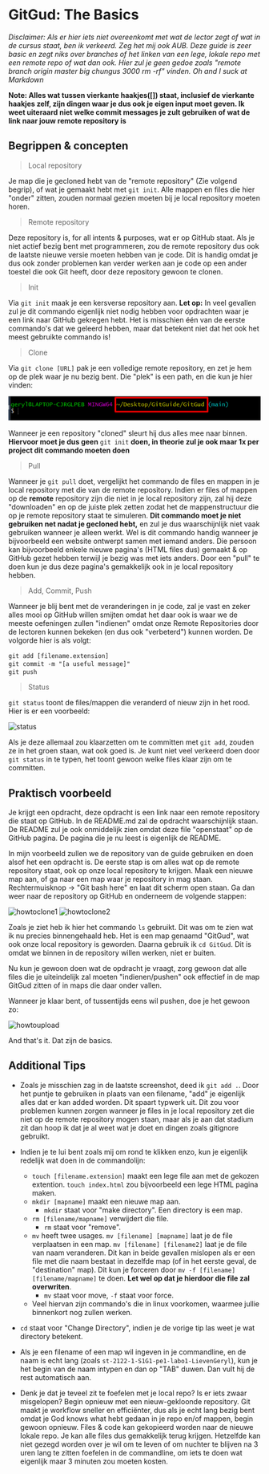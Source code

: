 # GitGud: The Basics

*Disclaimer: Als er hier iets niet overeenkomt met wat de lector zegt of wat in de cursus staat, ben ik verkeerd. Zeg het mij ook AUB. Deze guide is zeer basic en zegt niks over branches of het linken van een lege, lokale repo met een remote repo of wat dan ook. Hier zul je geen gedoe zoals "remote branch origin master big chungus 3000 rm -rf" vinden. Oh and I suck at Markdown*

**Note: Alles wat tussen vierkante haakjes([]) staat, inclusief de vierkante haakjes zelf, zijn dingen waar je dus ook je eigen input moet geven. Ik weet uiteraard niet welke commit messages je zult gebruiken of wat de link naar jouw remote repository is**

## Begrippen & concepten

> Local repository

Je map die je gecloned hebt van de "remote repository" (Zie volgend begrip), of wat je gemaakt hebt met ```git init```. Alle mappen en files die hier "onder" zitten, zouden normaal gezien moeten bij je local repository moeten horen.

> Remote repository

Deze repository is, for all intents & purposes, wat er op GitHub staat. Als je niet actief bezig bent met programmeren, zou de remote repository dus ook de laatste nieuwe versie moeten hebben van je code. Dit is handig omdat je dus ook zonder problemen kan verder werken aan je code op een ander toestel die ook Git heeft, door deze repository gewoon te clonen.

> Init

Via ```git init``` maak je een kersverse repository aan. 
**Let op:** In veel gevallen zul je dit commando eigenlijk niet nodig hebben voor opdrachten waar je een link naar GitHub gekregen hebt. Het is misschien één van de eerste commando's dat we geleerd hebben, maar dat betekent niet dat het ook het meest gebruikte commando is!

> Clone

Via ```git clone [URL]``` pak je een volledige remote repository, en zet je hem op de plek waar je nu bezig bent. Die "plek" is een path, en die kun je hier vinden:

![path](https://github.com/LievenGeryl/GitGud/blob/main/Screenshots/Path/Location.png)


Wanneer je een repository "cloned" sleurt hij dus alles mee naar binnen. **Hiervoor moet je dus geen** ```git init``` **doen, in theorie zul je ook maar 1x per project dit commando moeten doen**

> Pull 

Wanneer je  ```git pull``` doet, vergelijkt het commando de files en mappen in je local repository met die van de remote repository. Indien er files of mappen op de **remote** repository zijn die niet in je local repository zijn, zal hij deze "downloaden" en op de juiste plek zetten zodat het de mappenstructuur die op je remote repository staat te simuleren. 
**Dit commando moet je niet gebruiken net nadat je gecloned hebt,** en zul je dus waarschijnlijk niet vaak gebruiken wanneer je alleen werkt. Wel is dit commando handig wanneer je bijvoorbeeld een website ontwerpt samen met iemand anders. Die persoon kan bijvoorbeeld enkele nieuwe pagina's (HTML files dus) gemaakt & op GitHub gezet hebben terwijl je bezig was met iets anders. Door een "pull" te doen kun je dus deze pagina's gemakkelijk ook in je local repository hebben.

> Add, Commit, Push

Wanneer je blij bent met de veranderingen in je code, zal je vast en zeker alles mooi op GitHub willen smijten omdat het daar ook is waar we de meeste oefeningen zullen "indienen" omdat onze Remote Repositories door de lectoren kunnen bekeken (en dus ook "verbeterd") kunnen worden. 
De volgorde hier is als volgt:
```
git add [filename.extension]
git commit -m "[a useful message]"
git push
```

> Status

```git status``` toont de files/mappen die veranderd of nieuw zijn in het rood. Hier is er een voorbeeld: 

![status](https://github.com/LievenGeryl/GitGud/blob/main/Screenshots/Status/Status.png)

Als je deze allemaal zou klaarzetten om te committen met ```git add```, zouden ze in het groen staan, wat ook goed is. Je kunt niet veel verkeerd doen door ```git status``` in te typen, het toont gewoon welke files klaar zijn om te committen.

## Praktisch voorbeeld

Je krijgt een opdracht, deze opdracht is een link naar een remote repository die staat op GitHub. In de README.md zal de opdracht waarschijnlijk staan. De README zul je ook onmiddelijk zien omdat deze file "openstaat" op de GitHub pagina. De pagina die je nu leest is eigenlijk de README.

In mijn voorbeeld zullen we de repository van de guide gebruiken en doen alsof het een opdracht is. De eerste stap is om alles wat op de remote repository staat, ook op onze local repository te krijgen. Maak een nieuwe map aan, of ga naar een map waar je repository in mag staan. Rechtermuisknop -> "Git bash here" en laat dit scherm open staan. Ga dan weer naar de repository op GitHub en onderneem de volgende stappen:

![howtoclone1](https://github.com/LievenGeryl/GitGud/blob/main/Screenshots/HoeDoeIkEenOpdracht/HowToClone.png)
![howtoclone2](https://github.com/LievenGeryl/GitGud/blob/main/Screenshots/HoeDoeIkEenOpdracht/HowToClone2.png)

Zoals je ziet heb ik hier het commando ```ls``` gebruikt. Dit was om te zien wat ik nu precies binnengehaald heb. Het is een map genaamd "GitGud", wat ook onze local repository is geworden.
Daarna gebruik ik ```cd GitGud```. Dit is omdat we binnen in de repository willen werken, niet er buiten. 

Nu kun je gewoon doen wat de opdracht je vraagt, zorg gewoon dat alle files die je uiteindelijk zal moeten "indienen/pushen" ook effectief in de map GitGud zitten of in maps die daar onder vallen.

Wanneer je klaar bent, of tussentijds eens wil pushen, doe je het gewoon zo:

![howtoupload](https://github.com/LievenGeryl/GitGud/blob/main/Screenshots/HoeDoeIkEenOpdracht/HowToUpload.png)

And that's it. Dat zijn de basics. 


## Additional Tips

* Zoals je misschien zag in de laatste screenshot, deed ik ```git add .```. Door het puntje te gebruiken in plaats van een filename, "add" je eigenlijk alles dat er kan added worden. Dit spaart typwerk uit. Dit zou voor problemen kunnen zorgen wanneer je files in je local repository zet die niet op de remote repository mogen staan, maar als je aan dat stadium zit dan hoop ik dat je al weet wat je doet en dingen zoals gitignore gebruikt.

* Indien je te lui bent zoals mij om rond te klikken enzo, kun je eigenlijk redelijk wat doen in de commandolijn:
    * ```touch [filename.extension]``` maakt een lege file aan met de gekozen extention. ```touch index.html``` zou bijvoorbeeld een lege HTML pagina maken.
    * ```mkdir [mapname]``` maakt een nieuwe map aan.
        * ```mkdir``` staat voor "make directory". Een directory is een map.
    * ```rm [filename/mapname]``` verwijdert die file. 
        * ```rm``` staat voor "remove".
    * ```mv``` heeft twee usages. ```mv [filename] [mapname]``` laat je de file verplaatsen in een map. ```mv [filename] [filename2]``` laat je de file van naam veranderen. Dit kan in beide gevallen mislopen als er een file met die naam bestaat in dezelfde map (of in het eerste geval, de "destination" map). Dit kun je forceren door ```mv -f [filename] [filename/mapname]``` te doen. **Let wel op dat je hierdoor die file zal overwriten**.
        * ```mv``` staat voor move, ```-f``` staat voor force.
    * Veel hiervan zijn commando's die in linux voorkomen, waarmee jullie binnenkort nog zullen werken.


* ```cd``` staat voor "Change Directory", indien je de vorige tip las weet je wat directory betekent.

* Als je een filename of een map wil ingeven in je commandline, en de naam is echt lang (zoals ```st-2122-1-S1G1-pe1-labo1-LievenGeryl```), kun je het begin van de naam intypen en dan op "TAB" duwen. Dan vult hij de rest automatisch aan.

* Denk je dat je teveel zit te foefelen met je local repo? Is er iets zwaar misgelopen? Begin opnieuw met een nieuw-gekloonde repository. Git maakt je workflow sneller en efficiënter, dus als je echt lang bezig bent omdat je God knows what hebt gedaan in je repo en/of mappen, begin gewoon opnieuw. Files & code kan gekopieerd worden naar de nieuwe lokale repo. Je kan alle files dus gemakkelijk terug krijgen. Hetzelfde kan niet gezegd worden over je wil om te leven of om nuchter te blijven na 3 uren lang te zitten foefelen in de commandline, om iets te doen wat eigenlijk maar 3 minuten zou moeten kosten.
